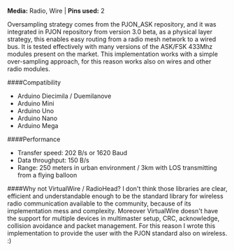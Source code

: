 **Media:** Radio, Wire |
**Pins used:** 2

Oversampling strategy comes from the PJON_ASK repository, and it was integrated in PJON repository from version 3.0 beta, as a physical layer strategy, this enables easy routing from a radio mesh network to a wired bus. It is tested effectively with many versions of the ASK/FSK 433Mhz modules present on the market. This implementation works with a simple over-sampling approach, for this reason works also on wires and other radio modules.

####Compatibility
- Arduino Diecimila / Duemilanove
- Arduino Mini
- Arduino Uno
- Arduino Nano
- Arduino Mega

####Performance
- Transfer speed: 202 B/s or 1620 Baud
- Data throughput: 150 B/s
- Range: 250 meters in urban environment / 3km with LOS transmitting from a flying balloon

####Why not VirtualWire / RadioHead?
I don't think those libraries are clear, efficient and understandable enough to be the standard library for wireless radio communication available to the community, because of its implementation mess and complexity. Moreover VirtualWire doesn't have the support for multiple devices in multimaster setup, CRC, acknowledge, collision avoidance and packet management. For this reason I wrote this implementation to provide the user with the PJON standard also on wireless. :)